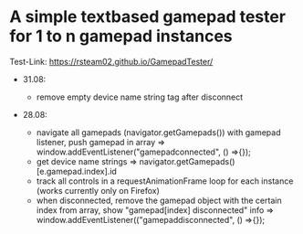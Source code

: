 # A simple textbased gamepad tester for 1 to n gamepad instances

Test-Link: https://rsteam02.github.io/GamepadTester/

+ 31.08:
    - remove empty device name string tag after disconnect

+ 28.08:
    - navigate all gamepads (navigator.getGamepads()) with gamepad listener, push gamepad in array => window.addEventListener("gamepadconnected", () =>{});     
    - get device name strings => navigator.getGamepads()[e.gamepad.index].id
    - track all controls in a requestAnimationFrame loop for each instance (works currently only on Firefox)
    - when disconnected, remove the gamepad object with the certain index from array, show "gamepad[index] disconnected" info  => window.addEventListener(("gamepaddisconnected", () =>{});
      